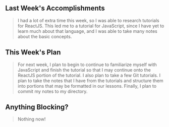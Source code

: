 ## Last Week's Accomplishments

> I had a lot of extra time this week, so I was able to research tutorials for ReactJS. This led me to a tutorial for JavaScript, since I have yet to learn much about that language, and I was able to take many notes about the basic concepts. 



## This Week's Plan

> For next week, I plan to begin to continue to familiarize myself with JavaScript and finish the tutorial so that I may continue onto the ReactJS portion of the tutorial.
> I also plan to take a few Git tutorials. 
> I plan to take the notes that I have from the tutorials and structure them into portions that may be formatted in our lessons.
> Finally, I plan to commit my notes to my directory.


## Anything Blocking?

> Nothing now!

